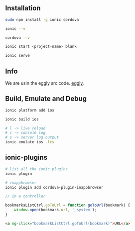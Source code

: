 ## Installation

```bash
sudo npm install -g ionic cordova
```

```bash
ionic --v
```

```bash
cordova --v
```

```bash
ionic start <project-name> blank
```

```bash
ionic serve
```

## Info

We are usin the eggly src code. [eggly](https://github.com/eggheadio/egghead-angularjs-from-scratch-getting-started).

## Build, Emulate and Debug

```bash
ionic platform add ios
```

```bash
ionic build ios
```

```bash
# l -> live reload
# c -> console log
# s -> server log output
ionic emulate ios -lcs
```

## ionic-plugins

```bash
# list all the ionic plugins
ionic plugin
```

```bash
# inappbrowser
ionic plugin add cordova-plugin-inappbrowser
```

```javascript
// in a controller

bookmarksListCtrl.goToUrl = function goToUrl(bookmark) {
    window.open(bookmark.url, '_system');
}
```

```html
<a ng-click="bookmarkListCtrl.goToUrl(bookmark)">URL</a>
```